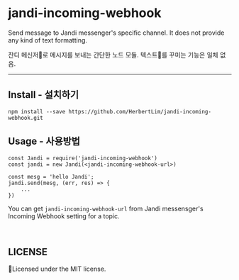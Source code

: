 # jandi-incoming-webhook
Send message to Jandi messenger's specific channel. It does not provide any kind of text formatting.

잔디 메신저로 메시지를 보내는 간단한 노드 모듈. 텍스트를 꾸미는 기능은 일체 없음.

---

## Install - 설치하기

`npm install --save https://github.com/HerbertLim/jandi-incoming-webhook.git`

## Usage - 사용방법

```
const Jandi = require('jandi-incoming-webhook')
const jandi = new Jandi(<jandi-incoming-webhook-url>)

const mesg = 'hello Jandi';
jandi.send(mesg, (err, res) => {
    ...
})
```

You can get `jandi-incoming-webhook-url` from Jandi messensger's Incoming Webhook setting for a topic.

&nbsp;

## LICENSE
Licensed under the MIT license.